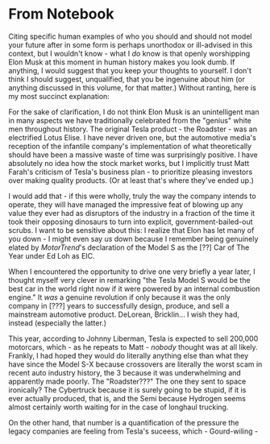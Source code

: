 # From Notebook

Citing specific human examples of who you should and should not model your future after in some form is perhaps unorthodox or ill-advised in this context, but I wouldn't know - what I *do* know is that openly worshipping Elon Musk at this moment in human history makes you look dumb. If anything, I would suggest that you keep your thoughts to yourself. I don't think I should suggest, unqualified, that you be ingenuine about him (or anything discussed in this volume, for that matter.) Without ranting, here is my most succinct explanation:

For the sake of clarification, I do not think Elon Musk is an unintelligent man in many aspects we have traditionally celebrated from the "genius" white men throughout history. The original Tesla product - the Roadster - was an electrified Lotus Elise. I have never driven one, but the automotive media's reception of the infantile company's implementation of what theoretically should have been a massive waste of time was surprisingly positive. I have absolutely no idea how the stock market works, but I implicitly trust Matt Farah's criticism of Tesla's business plan - to prioritize pleasing investors over making quality products. (Or at least that's where they've ended up.) 

I would add that - if this were wholly, truly the way the company intends to operate, they will have managed the impressive feat of blowing up any value they ever had as disruptors of the industry in a fraction of the time it took their opposing dinosaurs to turn into explicit, government-bailed-out scrubs. I want to be sensitive about this: I realize that Elon has let many of you down - I might even say *us* down because I remember being genuinely elated by *MotorTrend*'s declaration of the Model S as the [??] Car of The Year under Ed Loh as EIC. 

When I encountered the opportunity to drive one very briefly a year later, I thought myself very clever in remarking "the Tesla Model S would be the best car in the world right now if it were powered by an internal combustion engine." It *was* a genuine revolution if only because it was the only company in [???] years to successfully design, produce, and sell a mainstream automotive product. DeLorean, Bricklin... I wish they had, instead (especially the latter.)

This year, according to Johnny Liberman, Tesla is expected to sell 200,000 motorcars, which - as he repeats to Matt - *nobody* thought was at all likely. Frankly, I had hoped they would do literally anything else than what they have since the Model S-X because crossovers are literally the worst scam in recent auto industry history, the 3 because it was underwhelming and apparently made poorly. The "Roadster???" The one they sent to space ironically? The Cybertruck because it is surely going to be stupid, if it is ever actually produced, that is, and the Semi because Hydrogen seems almost certainly worth waiting for in the case of longhaul trucking.

On the other hand, that number is a quantification of the pressure the legacy companies are feeling from Tesla's suceess, which - Gourd-wiling - 